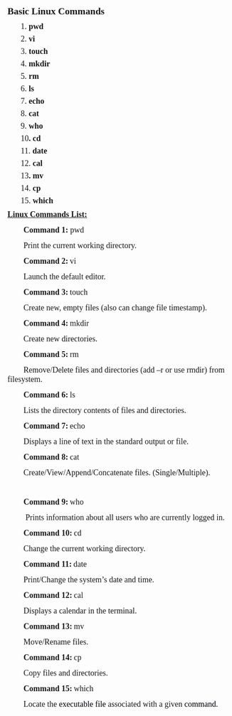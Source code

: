 <p style="margin-bottom: 0cm;" align="CENTER">&nbsp;</p>
<p style="margin-bottom: 0cm;"><span style="font-size: 16pt;"><strong><span style="font-family: times new roman,times;">Basic Linux Commands</span></strong></span></p>
<p style="text-indent: 0.79cm; margin-bottom: 0cm; line-height: 100%;"><span style="font-family: Times New Roman,serif;"><span style="font-size: large;">1.</span></span><span style="font-family: Times New Roman,serif;"><span style="font-size: large;"><strong> pwd</strong></span></span></p>
<p style="text-indent: 0.79cm; margin-bottom: 0cm; line-height: 100%;"><span style="font-family: Times New Roman,serif;"><span style="font-size: large;">2.</span></span><span style="font-family: Times New Roman,serif;"><span style="font-size: large;"><strong> vi</strong></span></span></p>
<p style="text-indent: 0.79cm; margin-bottom: 0cm; line-height: 100%;"><span style="font-family: Times New Roman,serif;"><span style="font-size: large;">3.</span></span><span style="font-family: Times New Roman,serif;"><span style="font-size: large;"><strong> touch</strong></span></span></p>
<p style="text-indent: 0.79cm; margin-bottom: 0cm; line-height: 100%;"><span style="font-family: Times New Roman,serif;"><span style="font-size: large;">4.</span></span><span style="font-family: Times New Roman,serif;"><span style="font-size: large;"><strong> mkdir</strong></span></span></p>
<p style="text-indent: 0.79cm; margin-bottom: 0cm; line-height: 100%;"><span style="font-family: Times New Roman,serif;"><span style="font-size: large;">5.</span></span><span style="font-family: Times New Roman,serif;"><span style="font-size: large;"><strong> rm</strong></span></span></p>
<p style="text-indent: 0.79cm; margin-bottom: 0cm; line-height: 100%;"><span style="font-family: Times New Roman,serif;"><span style="font-size: large;">6.</span></span><span style="font-family: Times New Roman,serif;"><span style="font-size: large;"><strong> ls</strong></span></span></p>
<p style="text-indent: 0.79cm; margin-bottom: 0cm; line-height: 100%;"><span style="font-family: Times New Roman,serif;"><span style="font-size: large;">7.</span></span><span style="font-family: Times New Roman,serif;"><span style="font-size: large;"><strong> echo</strong></span></span></p>
<p style="text-indent: 0.79cm; margin-bottom: 0cm; line-height: 100%;"><span style="font-family: Times New Roman,serif;"><span style="font-size: large;">8.</span></span><span style="font-family: Times New Roman,serif;"><span style="font-size: large;"><strong> cat</strong></span></span></p>
<p style="text-indent: 0.79cm; margin-bottom: 0cm; line-height: 100%;"><span style="font-family: Times New Roman,serif;"><span style="font-size: large;">9.</span></span><span style="font-family: Times New Roman,serif;"><span style="font-size: large;"><strong> who</strong></span></span></p>
<p style="text-indent: 0.79cm; margin-bottom: 0cm; line-height: 100%;"><span style="font-family: Times New Roman,serif;"><span style="font-size: large;">10</span></span><span style="font-family: Times New Roman,serif;"><span style="font-size: large;"><strong>. cd</strong></span></span></p>
<p style="text-indent: 0.79cm; margin-bottom: 0cm; line-height: 100%;"><span style="font-family: Times New Roman,serif;"><span style="font-size: large;">11.</span></span><span style="font-family: Times New Roman,serif;"><span style="font-size: large;"><strong> date</strong></span></span></p>
<p style="text-indent: 0.79cm; margin-bottom: 0cm; line-height: 100%;"><span style="font-family: Times New Roman,serif;"><span style="font-size: large;">12.</span></span><span style="font-family: Times New Roman,serif;"><span style="font-size: large;"><strong> cal</strong></span></span></p>
<p style="text-indent: 0.79cm; margin-bottom: 0cm; line-height: 100%;"><span style="font-family: Times New Roman,serif;"><span style="font-size: large;">13</span></span><span style="font-family: Times New Roman,serif;"><span style="font-size: large;"><strong>. mv</strong></span></span></p>
<p style="text-indent: 0.79cm; margin-bottom: 0cm; line-height: 100%;"><span style="font-family: Times New Roman,serif;"><span style="font-size: large;">14.</span></span><span style="font-family: Times New Roman,serif;"><span style="font-size: large;"><strong> cp</strong></span></span></p>
<p style="text-indent: 0.79cm; margin-bottom: 0cm; line-height: 100%;"><span style="font-family: Times New Roman,serif;"><span style="font-size: large;">15.</span></span><span style="font-family: Times New Roman,serif;"><span style="font-size: large;"><strong> which</strong></span></span></p>
<p style="margin-bottom: 0cm;"><span style="font-family: Times New Roman,serif;"><span style="font-size: large;"><u><strong>Linux Commands List:</strong></u></span></span></p>
<p style="text-indent: 0.95cm; margin-bottom: 0cm;"><span style="font-family: Times New Roman,serif;"><span style="font-size: large;"><strong>Command 1:</strong></span></span><span style="font-family: Times New Roman,serif;"><span style="font-size: large;"> pwd</span></span></p>
<p style="text-indent: 0.95cm; margin-bottom: 0cm;"><span style="font-family: Times New Roman,serif;"><span style="font-size: large;">Print the current working directory.</span></span></p>
<p style="text-indent: 0.95cm; margin-bottom: 0cm;"><span style="font-family: Times New Roman,serif;"><span style="font-size: large;"><strong>Command 2</strong></span></span><span style="font-family: Times New Roman,serif;"><span style="font-size: large;"><strong>:</strong></span></span> <span style="font-family: Times New Roman,serif;"><span style="font-size: large;">vi</span></span></p>
<p style="text-indent: 0.95cm; margin-bottom: 0cm;"><span style="font-family: Times New Roman,serif;"><span style="font-size: large;"> Launch the default editor. </span></span></p>
<p style="text-indent: 0.95cm; margin-bottom: 0cm;"><span style="font-family: Times New Roman,serif;"><span style="font-size: large;"><strong>Command 3</strong></span></span><span style="font-family: Times New Roman,serif;"><span style="font-size: large;"><strong>:</strong></span></span> <span style="font-family: Times New Roman,serif;"><span style="font-size: large;">touch</span></span></p>
<p style="text-indent: 0.95cm; margin-bottom: 0cm;"><span style="font-family: Times New Roman,serif;"><span style="font-size: large;"> Create new, empty files (also can change file timestamp).</span></span>&nbsp;</p>
<p style="text-indent: 0.95cm; margin-bottom: 0cm;"><span style="font-family: Times New Roman,serif;"><span style="font-size: large;"><strong>Command 4</strong></span></span><span style="font-family: Times New Roman,serif;"><span style="font-size: large;"><strong>:</strong></span></span> <span style="font-family: Times New Roman,serif;"><span style="font-size: large;">mkdir</span></span></p>
<p style="text-indent: 0.95cm; margin-bottom: 0cm;"><span style="font-family: Times New Roman,serif;"><span style="font-size: large;"> Create new directories.</span></span></p>
<p style="text-indent: 0.95cm; margin-bottom: 0cm;"><span style="font-family: Times New Roman,serif;"><span style="font-size: large;"><strong>Command 5</strong></span></span><span style="font-family: Times New Roman,serif;"><span style="font-size: large;"><strong>:</strong></span></span> <span style="font-family: Times New Roman,serif;"><span style="font-size: large;">rm</span></span></p>
<p style="text-indent: 0.95cm; margin-bottom: 0cm;"><span style="font-family: Times New Roman,serif;"><span style="font-size: large;">Remove/Delete files and directories (add &ndash;r or use rmdir) from filesystem.</span></span></p>
<p style="text-indent: 0.95cm; margin-bottom: 0cm;"><span style="font-family: Times New Roman,serif;"><span style="font-size: large;"><strong>Command 6</strong></span></span><span style="font-family: Times New Roman,serif;"><span style="font-size: large;"><strong>:</strong></span></span> <span style="font-family: Times New Roman,serif;"><span style="font-size: large;">ls</span></span></p>
<p style="text-indent: 0.95cm; margin-bottom: 0cm;"><span style="font-family: Times New Roman,serif;"><span style="font-size: large;"> Lists the directory contents of files and directories.</span></span></p>
<p style="text-indent: 0.95cm; margin-bottom: 0cm;"><span style="font-family: Times New Roman,serif;"><span style="font-size: large;"><strong>Command 7</strong></span></span><span style="font-family: Times New Roman,serif;"><span style="font-size: large;"><strong>:</strong></span></span> <span style="font-family: Times New Roman,serif;"><span style="font-size: large;">echo</span></span></p>
<p style="text-indent: 0.95cm; margin-bottom: 0cm;"><span style="font-family: Times New Roman,serif;"><span style="font-size: large;"> Displays a line of text in the standard output or file.</span></span></p>
<p style="text-indent: 0.95cm; margin-bottom: 0cm;"><span style="font-family: Times New Roman,serif;"><span style="font-size: large;"><strong>Command 8</strong></span></span><span style="font-family: Times New Roman,serif;"><span style="font-size: large;"><strong>:</strong></span></span> <span style="font-family: Times New Roman,serif;"><span style="font-size: large;">cat</span></span></p>
<p style="text-indent: 0.95cm; margin-bottom: 0cm;"><span style="font-family: Times New Roman,serif;"><span style="font-size: large;"> Create/View/Append/Concatenate files. (Single/Multiple).</span></span></p>
<p style="margin-bottom: 0cm;" align="CENTER">&nbsp;</p>
<p style="text-indent: 0.95cm; margin-bottom: 0cm;"><span style="font-family: Times New Roman,serif;"><span style="font-size: large;"><strong>Command 9</strong></span></span><span style="font-family: Times New Roman,serif;"><span style="font-size: large;"><strong>:</strong></span></span> <span style="font-family: Times New Roman,serif;"><span style="font-size: large;">who</span></span></p>
<p style="text-indent: 0.95cm; margin-bottom: 0cm;"><span style="font-family: Times New Roman,serif;"><span style="font-size: large;"> &nbsp;Prints information about all users who are currently logged in.</span></span></p>
<p style="text-indent: 0.95cm; margin-bottom: 0cm;"><span style="font-family: Times New Roman,serif;"><span style="font-size: large;"><strong>Command 10</strong></span></span><span style="font-family: Times New Roman,serif;"><span style="font-size: large;"><strong>:</strong></span></span> <span style="font-family: Times New Roman,serif;"><span style="font-size: large;">cd</span></span></p>
<p style="text-indent: 0.95cm; margin-bottom: 0cm;"><span style="font-family: Times New Roman,serif;"><span style="font-size: large;"> Change the current working directory.</span></span></p>
<p style="text-indent: 0.95cm; margin-bottom: 0cm;"><span style="font-family: Times New Roman,serif;"><span style="font-size: large;"><strong>Command 11</strong></span></span><span style="font-family: Times New Roman,serif;"><span style="font-size: large;"><strong>:</strong></span></span> <span style="font-family: Times New Roman,serif;"><span style="font-size: large;">date</span></span></p>
<p style="text-indent: 0.95cm; margin-bottom: 0cm;"><span style="font-family: Times New Roman,serif;"><span style="font-size: large;"> Print/Change the system&rsquo;s date and time.</span></span></p>
<p style="text-indent: 0.95cm; margin-bottom: 0cm;"><span style="font-family: Times New Roman,serif;"><span style="font-size: large;"><strong>Command 12</strong></span></span><span style="font-family: Times New Roman,serif;"><span style="font-size: large;"><strong>:</strong></span></span> <span style="font-family: Times New Roman,serif;"><span style="font-size: large;">cal</span></span></p>
<p style="text-indent: 0.95cm; margin-bottom: 0cm;"><span style="font-family: Times New Roman,serif;"><span style="font-size: large;"> Displays a calendar in the terminal.</span></span></p>
<p style="text-indent: 0.95cm; margin-bottom: 0cm;"><span style="font-family: Times New Roman,serif;"><span style="font-size: large;"><strong>Command 13</strong></span></span><span style="font-family: Times New Roman,serif;"><span style="font-size: large;"><strong>:</strong></span></span> <span style="font-family: Times New Roman,serif;"><span style="font-size: large;">mv</span></span></p>
<p style="text-indent: 0.95cm; margin-bottom: 0cm;"><span style="font-family: Times New Roman,serif;"><span style="font-size: large;"> Move/Rename files.</span></span></p>
<p style="text-indent: 0.95cm; margin-bottom: 0cm;"><span style="font-family: Times New Roman,serif;"><span style="font-size: large;"><strong>Command 14</strong></span></span><span style="font-family: Times New Roman,serif;"><span style="font-size: large;"><strong>:</strong></span></span> <span style="font-family: Times New Roman,serif;"><span style="font-size: large;">cp</span></span></p>
<p style="text-indent: 0.95cm; margin-bottom: 0cm;"><span style="font-family: Times New Roman,serif;"><span style="font-size: large;"> Copy files and directories.</span></span></p>
<p style="text-indent: 0.95cm; margin-bottom: 0cm;"><span style="font-family: Times New Roman,serif;"><span style="font-size: large;"><strong>Command 15</strong></span></span><span style="font-family: Times New Roman,serif;"><span style="font-size: large;"><strong>:</strong></span></span> <span style="font-family: Times New Roman,serif;"><span style="font-size: large;">which</span></span></p>
<p style="text-indent: 0.95cm; margin-bottom: 0cm;"><span style="font-family: Times New Roman,serif;"><span style="font-size: large;"> Locate the&nbsp;</span></span><span style="color: #00000a;"><span style="font-family: Times New Roman,serif;"><span style="font-size: large;"><span style="text-decoration: none;">executable file</span></span></span></span><span style="font-family: Times New Roman,serif;"><span style="font-size: large;">&nbsp;associated with a given&nbsp;</span></span><span style="color: #00000a;"><span style="font-family: Times New Roman,serif;"><span style="font-size: large;"><span style="text-decoration: none;">command</span></span></span></span><span style="font-family: Times New Roman,serif;"><span style="font-size: large;">.</span></span></p>
<p style="margin-bottom: 0cm;" align="CENTER">&nbsp;</p>
<p style="margin-bottom: 0cm;" align="CENTER">&nbsp;</p>
